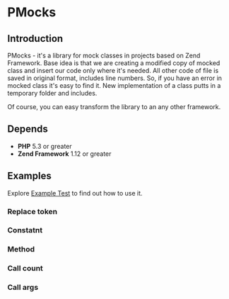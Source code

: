 # PMocks

## Introduction

PMocks - it's a library for mock classes in projects based on Zend Framework.
Base idea is that we are creating a modified copy of mocked class and insert our code only where it's needed.
All other code of file is saved in original format, includes line numbers. So, if you have an error in mocked class it's easy to find it.
New implementation of a class putts in a temporary folder and includes.


Of course, you can easy transform the library to an any other framework.

## Depends
- **PHP** 5.3 or greater
- **Zend Framework** 1.12 or greater
    

## Examples
Explore [Example Test](tests/Test.php) to find out how to use it.

### Replace token


### Constatnt

### Method

### Call count

### Call args


